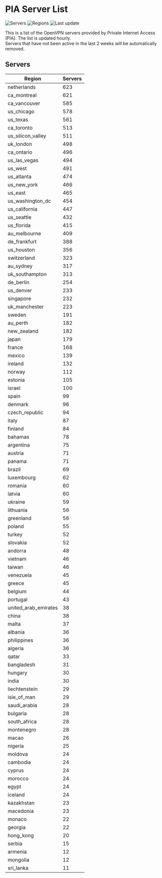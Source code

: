 # PIA Server List

![Servers](https://img.shields.io/badge/servers-16,185-blue)
![Regions](https://img.shields.io/badge/regions-97-blue)
![Last update](https://img.shields.io/badge/last_updated-Wed_May_01_14:42:24_UTC_2024-blue)

This is a list of the OpenVPN servers provided by Private Internet Access (PIA). The list is updated hourly. </br>
Servers that have not been active in the last 2 weeks will be automatically removed.

## Servers
| Region               | Servers |
|----------------------|---------|
| netherlands | 623 |
| ca_montreal | 621 |
| ca_vancouver | 585 |
| us_chicago | 578 |
| us_texas | 561 |
| ca_toronto | 513 |
| us_silicon_valley | 511 |
| uk_london | 498 |
| ca_ontario | 496 |
| us_las_vegas | 494 |
| us_west | 491 |
| us_atlanta | 474 |
| us_new_york | 466 |
| us_east | 465 |
| us_washington_dc | 454 |
| us_california | 447 |
| us_seattle | 432 |
| us_florida | 415 |
| au_melbourne | 409 |
| de_frankfurt | 388 |
| us_houston | 356 |
| switzerland | 323 |
| au_sydney | 317 |
| uk_southampton | 313 |
| de_berlin | 254 |
| us_denver | 233 |
| singapore | 232 |
| uk_manchester | 223 |
| sweden | 191 |
| au_perth | 182 |
| new_zealand | 182 |
| japan | 179 |
| france | 168 |
| mexico | 139 |
| ireland | 132 |
| norway | 112 |
| estonia | 105 |
| israel | 100 |
| spain | 99 |
| denmark | 96 |
| czech_republic | 94 |
| italy | 87 |
| finland | 84 |
| bahamas | 78 |
| argentina | 75 |
| austria | 71 |
| panama | 71 |
| brazil | 69 |
| luxembourg | 62 |
| romania | 60 |
| latvia | 60 |
| ukraine | 59 |
| lithuania | 56 |
| greenland | 56 |
| poland | 55 |
| turkey | 52 |
| slovakia | 52 |
| andorra | 48 |
| vietnam | 46 |
| taiwan | 46 |
| venezuela | 45 |
| greece | 45 |
| belgium | 44 |
| portugal | 43 |
| united_arab_emirates | 38 |
| china | 38 |
| malta | 37 |
| albania | 36 |
| philippines | 36 |
| algeria | 36 |
| qatar | 33 |
| bangladesh | 31 |
| hungary | 30 |
| india | 30 |
| liechtenstein | 29 |
| isle_of_man | 29 |
| saudi_arabia | 28 |
| bulgaria | 28 |
| south_africa | 28 |
| montenegro | 28 |
| macao | 26 |
| nigeria | 25 |
| moldova | 24 |
| cambodia | 24 |
| cyprus | 24 |
| morocco | 24 |
| egypt | 24 |
| iceland | 24 |
| kazakhstan | 23 |
| macedonia | 23 |
| monaco | 22 |
| georgia | 22 |
| hong_kong | 20 |
| serbia | 15 |
| armenia | 12 |
| mongolia | 12 |
| sri_lanka | 11 |